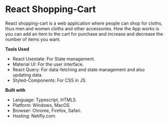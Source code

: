 # React Shopping-Cart
React shopping-cart is a web application where people can shop for cloths, thus men and women cloths and other accessories. How the App works is you can add an item to the cart for purchase and increase and decrease the number of items you want.

**Tools Used**
* React Usestate: For State management.
* Material UI: For the user interface.
* React Query: For data-fetching and state management and also updating data.
* Styled-Components: For CSS in JS.
 
**Built with**
* Language: Typescript, HTML5.
* Platform: Windows, MacOS
* Browser: Chrome, Firefox, Safari.
* Hosting: Netifly.com.
